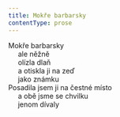 ```yaml
---
title: Mokře barbarsky
contentType: prose
---
```


  

Mokře barbarsky  
     ale něžně  
     olízla dlaň  
     a otiskla ji na zeď  
     jako známku  
Posadila jsem ji na čestné místo  
     a obě jsme se chvilku  
     jenom dívaly
